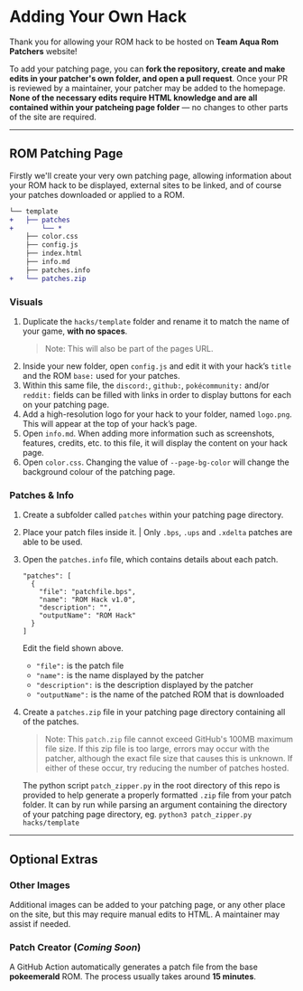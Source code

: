 # Adding Your Own Hack

Thank you for allowing your ROM hack to be hosted on **Team Aqua Rom Patchers** website!  

To add your patching page, you can **fork the repository, create and make edits in your patcher's own folder, and open a pull request**. Once your PR is reviewed by a maintainer, your patcher may be added to the homepage. **None of the necessary edits require HTML knowledge and are all contained within your patcheing page folder** — no changes to other parts of the site are required.

---

## ROM Patching Page
Firstly we'll create your very own patching page, allowing information about your ROM hack to be displayed, external sites to be linked, and of course your patches downloaded or applied to a ROM.
```diff
└── template
+   ├── patches
+       └── *
    ├── color.css
    ├── config.js
    ├── index.html
    ├── info.md
    ├── patches.info
+   └── patches.zip
```
### Visuals
1. Duplicate the `hacks/template` folder and rename it to match the name of your game, **with no spaces**.
    > Note: This will also be part of the pages URL.
2. Inside your new folder, open `config.js` and edit it with your hack’s `title` and the ROM `base:` used for your patches.
3. Within this same file, the `discord:`, `github:`, `pokécommunity:` and/or `reddit:` fields can be filled with links in order to display buttons for each on your patching page.
4. Add a high-resolution logo for your hack to your folder, named `logo.png`. This will appear at the top of your hack’s page.
5. Open `info.md`. When adding more information such as screenshots, features, credits, etc. to this file, it will display the content on your hack page.
6. Open `color.css`. Changing the value of `--page-bg-color` will change the background colour of the patching page.

### Patches & Info
1. Create a subfolder called `patches` within your patching page directory.
2. Place your patch files inside it.
    | Only `.bps`, `.ups` and `.xdelta` patches are able to be used.
3. Open the `patches.info` file, which contains details about each patch.
    ```
    "patches": [
      {
        "file": "patchfile.bps",
        "name": "ROM Hack v1.0",
        "description": "",
        "outputName": "ROM Hack"
      }
    ]
    ```
    Edit the field shown above.
    - `"file":` is the patch file
    - `"name":` is the name displayed by the patcher
    - `"description":` is the description displayed by the patcher
    - `"outputName":` is the name of the patched ROM that is downloaded
4. Create a `patches.zip` file in your patching page directory containing all of the patches.
    > Note:
    > This `patch.zip` file cannot exceed GitHub's 100MB maximum file size.
    > If this zip file is too large, errors may occur with the patcher, although the exact file size that causes this is unknown.
    > If either of these occur, try reducing the number of patches hosted.
    
    The python script `patch_zipper.py` in the root directory of this repo is provided to help generate a properly formatted `.zip` file from your patch folder. It can by run while parsing an argument containing the directory of your patching page directory, eg. `python3 patch_zipper.py hacks/template`

---

## Optional Extras
### Other Images
Additional images can be added to your patching page, or any other place on the site, but this may require manual edits to HTML. A maintainer may assist if needed.

### Patch Creator (*Coming Soon*)
A GitHub Action automatically generates a patch file from the base **pokeemerald** ROM. The process usually takes around **15 minutes**.
